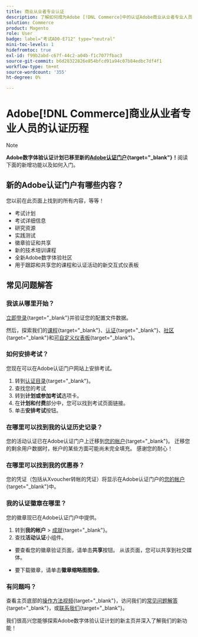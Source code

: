 ```yaml
---
title: 商业从业者专业认证
description: 了解如何成为Adobe [!DNL Commerce]中的认证Adobe商业从业者专业人员。
solution: Commerce
product: Magento
role: User
badge: label="考试AD0-E712" type="neutral"
mini-toc-levels: 1
hidefromtoc: true
exl-id: f99b2abd-c67f-44c2-a04b-f1c7077fbac3
source-git-commit: b6d28322826e854bfcd91a94c07b84edbc7df4f1
workflow-type: tm+mt
source-wordcount: '355'
ht-degree: 0%

---
```


# Adobe[!DNL Commerce]商业从业者专业人员的认证历程

>[!NOTE]
>
>**Adobe数字体验认证计划已移至新的[Adobe认证门户](https://certification.adobe.com/){target="_blank"}！**&#x200B;阅读下面的新增功能以及如何入门。

## 新的Adobe认证门户有哪些内容？

您以前在此页面上找到的所有内容，等等！

* 考试计划
* 考试详细信息
* 研究资源
* 实践测试
* 徽章验证和共享
* 新的技术培训课程
* 全新Adobe数字体验社区
* 用于跟踪和共享您的课程和认证活动的新交互式仪表板

## 常见问题解答

### 我该从哪里开始？

[立即登录](https://certification.adobe.com/){target="_blank"}并验证您的配置文件数据。

然后，探索我们的[课程](https://certification.adobe.com/courses/?/courses){target="_blank"}、[认证](https://certification.adobe.com/certifications){target="_blank"}、[社区](https://certification.adobe.com/community/){target="_blank"}和[可自定义仪表板](https://certification.adobe.com/user/dashboard){target="_blank"}。

### 如何安排考试？

您现在可以在Adobe认证门户网站上安排考试。

1. 转到[认证目录](https://certification.adobe.com/certifications){target="_blank"}。
2. 查找您的考试
3. 转到&#x200B;**计划或参加考试**&#x200B;选项卡。
4. 在&#x200B;**计划和付费**&#x200B;部分中，您可以找到考试页面链接。
5. 单击&#x200B;**安排考试**&#x200B;按钮。

### 在哪里可以找到我的认证历史记录？

您的活动认证已在Adobe认证门户上迁移到[您的帐户](https://certification.adobe.com/user/certifications){target="_blank"}。 迁移您的剩余用户数据时，帐户的某些方面可能尚未完全填充。 感谢您的耐心！

### 在哪里可以找到我的优惠券？

您的凭证（包括从Xvoucher转帐的凭证）将显示在Adobe认证门户的[您的帐户](https://certification.adobe.com/user/purchases){target="_blank"}中。

### 我的认证徽章在哪里？

您的徽章现已在Adobe认证门户中提供。

1. 转到&#x200B;**我的帐户** > [成就](https://certification.adobe.com/user/achievements?%2Fuser%2Fachievements){target="_blank"}。
2. 查找&#x200B;**活动认证**&#x200B;小组件。

* 要查看您的徽章验证页面，请单击&#x200B;**共享**&#x200B;按钮。 从该页面，您可以共享到社交媒体。

* 要下载徽章，请单击&#x200B;**徽章缩略图图像**。

### 有问题吗？

查看主页底部的[操作方法视频](https://certification.adobe.com/#){target="_blank"}，访问我们的[常见问题解答](https://certification.adobe.com/support/faq){target="_blank"}，或[联系我们](https://certification.adobe.com/support/contactus){target="_blank"}。

我们很高兴您能够探索Adobe数字体验认证计划的新主页并深入了解我们的新功能！

<!-- 

## Exam details {#exam-details}

* Level: Professional (0-12 months' experience)
* Passing Score: 30/50
* Time: 100 mins
* Delivery: Online proctored (requires camera access)
* Available languages: English
* Cost: $125 (global) / $95 (India)
* Exam ID: AD0-E712

{{questions}}

-->
